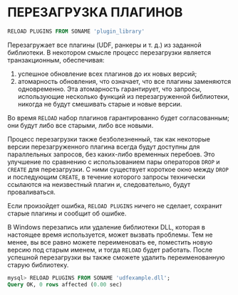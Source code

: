 # ПЕРЕЗАГРУЗКА ПЛАГИНОВ

```sql
RELOAD PLUGINS FROM SONAME 'plugin_library'
```

Перезагружает все плагины (UDF, ранкеры и т. д.) из заданной библиотеки. В некотором смысле процесс перезагрузки является транзакционным, обеспечивая:
1. успешное обновление всех плагинов до их новых версий;
2. атомарность обновления, что означает, что все плагины заменяются одновременно. Эта атомарность гарантирует, что запросы, использующие несколько функций из перезагруженной библиотеки, никогда не будут смешивать старые и новые версии.

Во время `RELOAD` набор плагинов гарантированно будет согласованным; они будут либо все старыми, либо все новыми.

Процесс перезагрузки также безболезненный, так как некоторые версии перезагруженного плагина всегда будут доступны для параллельных запросов, без каких-либо временных перебоев. Это улучшение по сравнению с использованием пары операторов `DROP` и `CREATE` для перезагрузки. С ними существует короткое окно между `DROP` и последующим `CREATE`, в течение которого запросы технически ссылаются на неизвестный плагин и, следовательно, будут проваливаться.

Если произойдет ошибка, `RELOAD PLUGINS` ничего не сделает, сохранит старые плагины и сообщит об ошибке.

В Windows перезапись или удаление библиотеки DLL, которая в настоящее время используется, может вызвать проблемы. Тем не менее, вы все равно можете переименовать ее, поместить новую версию под старым именем, и тогда `RELOAD` будет работать. После успешной перезагрузки вы также сможете удалить переименованную старую библиотеку.

```sql
mysql> RELOAD PLUGINS FROM SONAME 'udfexample.dll';
Query OK, 0 rows affected (0.00 sec)
```
<!-- proofread -->
